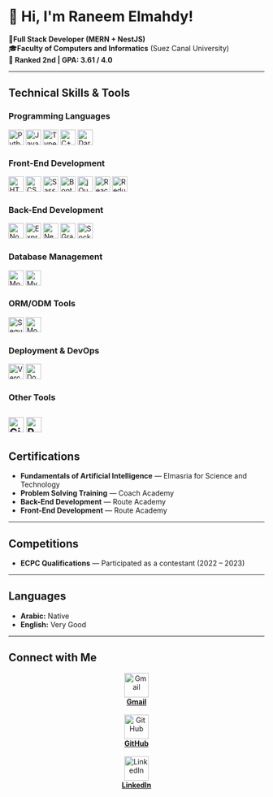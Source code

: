 # 👋 Hi, I'm Raneem Elmahdy!

🌟**Full Stack Developer (MERN + NestJS)**  
🎓**Faculty of Computers and Informatics** (Suez Canal University)  
**🥈 Ranked 2nd | GPA: 3.61 / 4.0**

---

## Technical Skills & Tools

### Programming Languages  
<img src="https://cdn.jsdelivr.net/gh/devicons/devicon/icons/python/python-original.svg" width="30" alt="Python" /> <img src="https://cdn.jsdelivr.net/gh/devicons/devicon/icons/javascript/javascript-original.svg" width="30" alt="JavaScript" /> <img src="https://cdn.jsdelivr.net/gh/devicons/devicon/icons/typescript/typescript-original.svg" width="30" alt="TypeScript" /> <img src="https://cdn.jsdelivr.net/gh/devicons/devicon/icons/cplusplus/cplusplus-original.svg" width="30" alt="C++" /> <img src="https://cdn.jsdelivr.net/gh/devicons/devicon/icons/dart/dart-original.svg" width="30" alt="Dart" />

### Front-End Development  
<img src="https://cdn.jsdelivr.net/gh/devicons/devicon/icons/html5/html5-original.svg" width="30" alt="HTML5" /> <img src="https://cdn.jsdelivr.net/gh/devicons/devicon/icons/css3/css3-original.svg" width="30" alt="CSS3" /> <img src="https://cdn.jsdelivr.net/gh/devicons/devicon/icons/sass/sass-original.svg" width="30" alt="Sass" /> <img src="https://cdn.jsdelivr.net/gh/devicons/devicon/icons/bootstrap/bootstrap-original.svg" width="30" alt="Bootstrap" /> <img src="https://cdn.jsdelivr.net/gh/devicons/devicon/icons/jquery/jquery-original.svg" width="30" alt="jQuery" /> <img src="https://cdn.jsdelivr.net/gh/devicons/devicon/icons/react/react-original.svg" width="30" alt="React" /> <img src="https://cdn.jsdelivr.net/gh/devicons/devicon/icons/redux/redux-original.svg" width="30" alt="Redux" />

### Back-End Development  
<img src="https://cdn.jsdelivr.net/gh/devicons/devicon/icons/nodejs/nodejs-original.svg" width="30" alt="Node.js" /> <img src="https://cdn.jsdelivr.net/gh/devicons/devicon/icons/express/express-original.svg" width="30" alt="Express.js" /> <img src="https://cdn.jsdelivr.net/gh/devicons/devicon@latest/icons/nestjs/nestjs-original.svg" width="30" alt="NestJS" /> <img src="https://cdn.jsdelivr.net/gh/devicons/devicon/icons/graphql/graphql-plain.svg" width="30" alt="GraphQL" /> <img src="https://cdn.jsdelivr.net/gh/devicons/devicon/icons/socketio/socketio-original.svg" width="30" alt="Socket.IO" />

### Database Management  
<img src="https://cdn.jsdelivr.net/gh/devicons/devicon/icons/mongodb/mongodb-original.svg" width="30" alt="MongoDB" /> <img src="https://cdn.jsdelivr.net/gh/devicons/devicon/icons/mysql/mysql-original.svg" width="30" alt="MySQL" />

### ORM/ODM Tools  
<img src="https://cdn.jsdelivr.net/gh/devicons/devicon/icons/sequelize/sequelize-original.svg" width="30" alt="Sequelize" /> <img src="https://cdn.jsdelivr.net/gh/devicons/devicon/icons/mongoose/mongoose-original.svg" width="30" alt="Mongoose" />

### Deployment & DevOps  
<img src="https://cdn.jsdelivr.net/gh/devicons/devicon@latest/icons/vercel/vercel-original.svg" width="30" alt="Vercel" />  <img src="https://cdn.jsdelivr.net/gh/devicons/devicon/icons/docker/docker-original.svg" width="30" alt="Docker" />

### Other Tools  
<img src="https://cdn.jsdelivr.net/gh/devicons/devicon/icons/git/git-original.svg" width="30" alt="Git" /> <img src="https://cdn.jsdelivr.net/gh/devicons/devicon/icons/postman/postman-original.svg" width="30" alt="Postman" />
---

## Certifications  

- **Fundamentals of Artificial Intelligence** — Elmasria for Science and Technology  
- **Problem Solving Training** — Coach Academy  
- **Back-End Development** — Route Academy  
- **Front-End Development** — Route Academy  

---

## Competitions  

- **ECPC Qualifications** — Participated as a contestant (2022 – 2023)

---

## Languages  

- **Arabic:** Native  
- **English:** Very Good  

---

## Connect with Me

<p align="center">
  <a href="mailto:raneemmagdy2002@gmail.com" target="_blank">
    <div align="center">
      <img src="https://upload.wikimedia.org/wikipedia/commons/4/4e/Gmail_Icon.png" width="48" alt="Gmail" />
      <br />
      <strong>Gmail</strong>
    </div>
  </a>
  &nbsp;&nbsp;&nbsp;&nbsp;
  <a href="https://github.com/raneemmagdy" target="_blank">
    <div align="center">
      <img src="https://github.githubassets.com/images/modules/logos_page/GitHub-Mark.png" width="48" alt="GitHub" />
      <br />
      <strong>GitHub</strong>
    </div>
  </a>
  &nbsp;&nbsp;&nbsp;&nbsp;
  <a href="https://www.linkedin.com/in/raneem-elmahdy-56495b2a4" target="_blank">
    <div align="center">
      <img src="https://cdn-icons-png.flaticon.com/512/174/174857.png" width="48" alt="LinkedIn" />
      <br />
      <strong>LinkedIn</strong>
    </div>
  </a>
</p>

